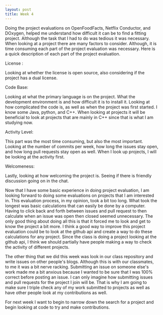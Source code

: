 ```yaml
---
layout: post
title: Week 4
---
```




Doing the project evaluations on OpenFoodFacts, Netflix Conductor, and DOxygen, helped me understand how difficult it can be to find a fitting project. Although the task that I had to do was tedious it was necessary. When looking at a project there are many factors to consider. Although, it is time consuming each part of the project evaluation was necessary. Here is a quick description of each part of the project evaluation. 

  

License : 

  

Looking at whether the license is open source, also considering if the project has a dual license. 

  

Code Base: 

  

Looking at what the primary language is on the project. What the development environment is and how difficult it is to install it. Looking at how complicated the code is, as well as when the project was first started. I know some Java, python, and C++. When looking at projects it will be beneficial to look at projects that are mainly in C++ since that is what I am studying now. 

  

Activity Level: 

  

This part was the most time consuming, but also the most important. Looking at the number of commits per week, how long the issues stay open, and how long pull requests stay open as well. When I look up projects, I will be looking at the activity first. 

  

Welcomeness: 

  

Lastly, looking at how welcoming the project is. Seeing if there is friendly discussion going on in the chat.  

  

  

Now that I have some basic experience in doing project evaluation, I am looking forward to doing some evaluations on projects that I am interested in. This evaluation process, in my opinion, took a bit too long. What took the longest was basic calculations that can easily be done by a computer. Having to click back and forth between issues and pull request to then calculate when an issue was open then closed seemed unnecessary. The only good thing about doing all this is that it forced me to look and get to know the project a bit more. I think a good way to improve this project evaluation could be to look at the github api and create a way to do these calculations for any project. Since the class is doing a project looking at the github api, I think we should partially have people making a way to check the activity of different projects. 

  

The other thing that we did this week was look in our class repository and write issues on other people's blogs. Although this is with our classmates, to me it was a bit nerve racking. Submitting an issue on someone else's work made me a bit anxious because I wanted to be sure that I was 100% correct before posting an issue. I can only imagine how submitting issues and pull requests for the project I join will be. That is why I am going to make sure I triple check any of my work submitted to projects as well as have other people look at my contributions as well.  

  

For next week I want to begin to narrow down the search for a project and begin looking at code to try and make contributions. 

